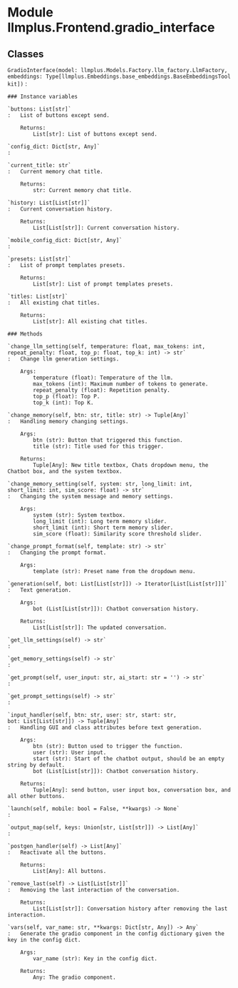 Module llmplus.Frontend.gradio_interface
========================================

Classes
-------

`GradioInterface(model: llmplus.Models.Factory.llm_factory.LlmFactory, embeddings: Type[llmplus.Embeddings.base_embeddings.BaseEmbeddingsToolkit])`
:   

    ### Instance variables

    `buttons: List[str]`
    :   List of buttons except send.
        
        Returns:
            List[str]: List of buttons except send.

    `config_dict: Dict[str, Any]`
    :

    `current_title: str`
    :   Current memory chat title.
        
        Returns:
            str: Current memory chat title.

    `history: List[List[str]]`
    :   Current conversation history.
        
        Returns:
            List[List[str]]: Current conversation history.

    `mobile_config_dict: Dict[str, Any]`
    :

    `presets: List[str]`
    :   List of prompt templates presets.
        
        Returns:
            List[str]: List of prompt templates presets.

    `titles: List[str]`
    :   All existing chat titles.
        
        Returns:
            List[str]: All existing chat titles.

    ### Methods

    `change_llm_setting(self, temperature: float, max_tokens: int, repeat_penalty: float, top_p: float, top_k: int) ‑> str`
    :   Change llm generation settings.
        
        Args:
            temperature (float): Temperature of the llm.
            max_tokens (int): Maximum number of tokens to generate.
            repeat_penalty (float): Repetition penalty.
            top_p (float): Top P.
            top_k (int): Top K.

    `change_memory(self, btn: str, title: str) ‑> Tuple[Any]`
    :   Handling memory changing settings.
        
        Args:
            btn (str): Button that triggered this function.
            title (str): Title used for this trigger.
        
        Returns:
            Tuple[Any]: New title textbox, Chats dropdown menu, the Chatbot box, and the system textbox.

    `change_memory_setting(self, system: str, long_limit: int, short_limit: int, sim_score: float) ‑> str`
    :   Changing the system message and memory settings.
        
        Args:
            system (str): System textbox.
            long_limit (int): Long term memory slider.
            short_limit (int): Short term memory slider.
            sim_score (float): Similarity score threshold slider.

    `change_prompt_format(self, template: str) ‑> str`
    :   Changing the prompt format.
        
        Args:
            template (str): Preset name from the dropdown menu.

    `generation(self, bot: List[List[str]]) ‑> Iterator[List[List[str]]]`
    :   Text generation.
        
        Args:
            bot (List[List[str]]): Chatbot conversation history.
        
        Returns:
            List[List[str]]: The updated conversation.

    `get_llm_settings(self) ‑> str`
    :

    `get_memory_settings(self) ‑> str`
    :

    `get_prompt(self, user_input: str, ai_start: str = '') ‑> str`
    :

    `get_prompt_settings(self) ‑> str`
    :

    `input_handler(self, btn: str, user: str, start: str, bot: List[List[str]]) ‑> Tuple[Any]`
    :   Handling GUI and class attributes before text generation.
        
        Args:
            btn (str): Button used to trigger the function.
            user (str): User input.
            start (str): Start of the chatbot output, should be an empty string by default.
            bot (List[List[str]]): Chatbot conversation history.
        
        Returns:
            Tuple[Any]: send button, user input box, conversation box, and all other buttons.

    `launch(self, mobile: bool = False, **kwargs) ‑> None`
    :

    `output_map(self, keys: Union[str, List[str]]) ‑> List[Any]`
    :

    `postgen_handler(self) ‑> List[Any]`
    :   Reactivate all the buttons.
        
        Returns:
            List[Any]: All buttons.

    `remove_last(self) ‑> List[List[str]]`
    :   Removing the last interaction of the conversation.
        
        Returns:
            List[List[str]]: Conversation history after removing the last interaction.

    `vars(self, var_name: str, **kwargs: Dict[str, Any]) ‑> Any`
    :   Generate the gradio component in the config dictionary given the key in the config dict.
        
        Args:
            var_name (str): Key in the config dict.
        
        Returns:
            Any: The gradio component.